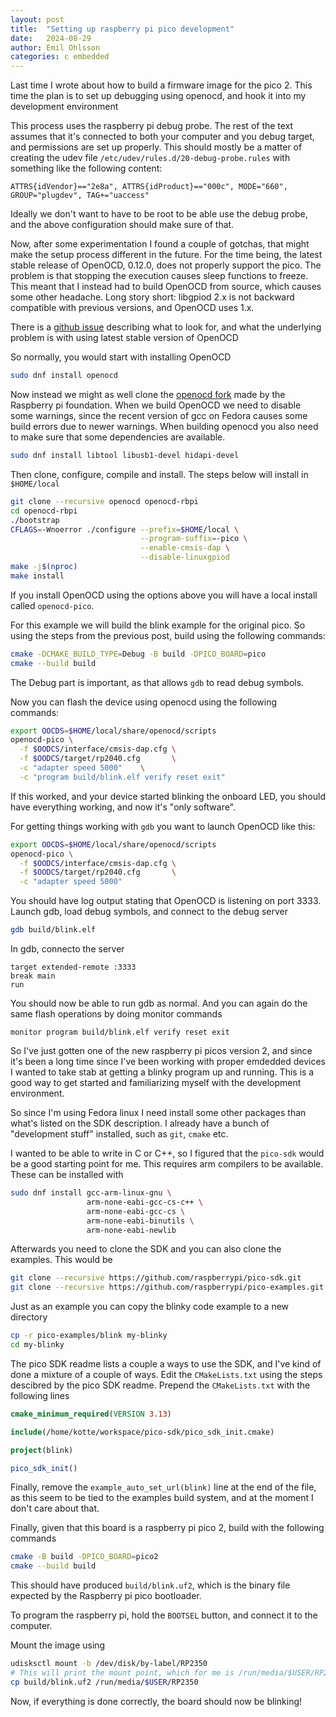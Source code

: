 ```yaml
---
layout: post
title:  "Setting up raspberry pi pico development"
date:   2024-08-29
author: Emil Ohlsson
categories: c embedded
---
```


Last time I wrote about how to build a firmware image for the pico 2. This time
the plan is to set up debugging using openocd, and hook it into my development
environment

This process uses the raspberry pi debug probe. The rest of the text assumes
that it's connected to both your computer and you debug target, and permissions
are set up properly. This should mostly be a matter of creating the udev file
`/etc/udev/rules.d/20-debug-probe.rules` with something like the following
content:
```
ATTRS{idVendor}=="2e8a", ATTRS{idProduct}=="000c", MODE="660", GROUP="plugdev", TAG+="uaccess"
```

Ideally we don't want to have to be root to be able use the debug probe, and the
above configuration should make sure of that.

Now, after some experimentation I found a couple of gotchas, that might make the
setup process different in the future. For the time being, the latest stable
release of OpenOCD, 0.12.0, does not properly support the pico. The problem is
that stopping the execution causes sleep functions to freeze. This meant that I
instead had to build OpenOCD from source, which causes some other headache. Long
story short: libgpiod 2.x is not backward compatible with previous versions, and
OpenOCD uses 1.x. 

There is a [github issue] describing what to look for, and what the underlying
problem is with using latest stable version of OpenOCD

So normally, you would start with installing OpenOCD
```sh
sudo dnf install openocd
```

Now instead we might as well clone the [openocd fork] made by the Raspberry pi
foundation. When we build OpenOCD we need to disable some warnings, since the
recent version of gcc on Fedora causes some build errors due to newer warnings.
When building openocd you also need to make sure that some dependencies are
available.

```sh
sudo dnf install libtool libusb1-devel hidapi-devel
```

Then clone, configure, compile and install. The steps below will install in
`$HOME/local`
```sh
git clone --recursive openocd openocd-rbpi
cd openocd-rbpi
./bootstrap
CFLAGS=-Wnoerror ./configure --prefix=$HOME/local \
                             --program-suffix=-pico \
                             --enable-cmsis-dap \
                             --disable-linuxgpiod
make -j$(nproc)
make install
```

If you install OpenOCD using the options above you will have a local install
called `openocd-pico`.

For this example we will build the blink example for the original pico. So using
the steps from the previous post, build using the following commands:
```sh
cmake -DCMAKE_BUILD_TYPE=Debug -B build -DPICO_BOARD=pico
cmake --build build
```

The Debug part is important, as that allows `gdb` to read debug symbols.

Now you can flash the device using openocd using the following commands:
```sh
export OOCDS=$HOME/local/share/openocd/scripts
openocd-pico \
  -f $OODCS/interface/cmsis-dap.cfg \
  -f $OODCS/target/rp2040.cfg       \
  -c "adapter speed 5000"    \
  -c "program build/blink.elf verify reset exit"
```

If this worked, and your device started blinking the onboard LED, you should
have everything working, and now it's "only software".

For getting things working with `gdb` you want to launch OpenOCD like this:
```sh
export OOCDS=$HOME/local/share/openocd/scripts
openocd-pico \
  -f $OODCS/interface/cmsis-dap.cfg \
  -f $OODCS/target/rp2040.cfg       \
  -c "adapter speed 5000"
```

You should have log output stating that OpenOCD is listening on port 3333.
Launch gdb, load debug symbols, and connect to the debug server
```sh
gdb build/blink.elf
```

In gdb, connecto the server
```gdb
target extended-remote :3333
break main
run
```

You should now be able to run gdb as normal. And you can again do the same flash
operations by doing monitor commands

```gdb
monitor program build/blink.elf verify reset exit
```

[openocd fork]: https://github.com/raspberrypi/openocd
[github issue]: https://github.com/raspberrypi/pico-sdk/issues/1622
















So I've just gotten one of the new raspberry pi picos version 2, and since it's
been a long time since I've been working with proper emdedded devices I wanted
to take stab at getting a blinky program up and running. This is a good way to
get started and familiarizing myself with the development environment.

So since I'm using Fedora linux I need install some other packages than what's
listed on the SDK description. I already have a bunch of "development stuff"
installed, such as `git`, `cmake` etc.

I wanted to be able to write in C or C++, so I figured that the `pico-sdk` would
be a good starting point for me. This requires arm compilers to be available.
These can be installed with
```sh
sudo dnf install gcc-arm-linux-gnu \
                 arm-none-eabi-gcc-cs-c++ \
                 arm-none-eabi-gcc-cs \
                 arm-none-eabi-binutils \
                 arm-none-eabi-newlib 
```

Afterwards you need to clone the SDK and you can also clone the examples. This
would be
```sh
git clone --recursive https://github.com/raspberrypi/pico-sdk.git
git clone --recursive https://github.com/raspberrypi/pico-examples.git
```

Just as an example you can copy the blinky code example to a new directory
```sh
cp -r pico-examples/blink my-blinky
cd my-blinky
```

The pico SDK readme lists a couple a ways to use the SDK, and I've kind of done
a mixture of a couple of ways. Edit the `CMakeLists.txt` using the steps
descibred by the pico SDK readme. Prepend the `CMakeLists.txt` with the following
lines
```cmake
cmake_minimum_required(VERSION 3.13)

include(/home/kotte/workspace/pico-sdk/pico_sdk_init.cmake)

project(blink)

pico_sdk_init()
```

Finally, remove the `example_auto_set_url(blink)` line at the end of the file,
as this seem to be  tied to the examples build system, and at the moment I don't
care about that.

Finally, given that this board is a raspberry pi pico 2, build with the
following commands

```sh
cmake -B build -DPICO_BOARD=pico2
cmake --build build
```
This should have produced `build/blink.uf2`, which is the binary file expected
by the Raspberry pi pico bootloader.

To program the raspberry pi, hold the `BOOTSEL` button, and connect it to the
computer.

Mount the image using
```sh
udisksctl mount -b /dev/disk/by-label/RP2350
# This will print the mount point, which for me is /run/media/$USER/RP2350
cp build/blink.uf2 /run/media/$USER/RP2350
```

Now, if everything is done correctly, the board should now be blinking!

[automatic variables]: https://www.gnu.org/software/make/manual/html_node/Automatic-Variables.html
[implicit rules]: https://www.gnu.org/software/make/manual/html_node/Catalogue-of-Rules.html

<!-- vim: set et ts=2 sw=2 ss=2 tw=80 : -->
